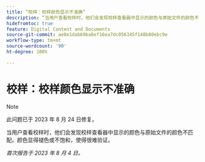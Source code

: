 ```yaml
---
title: “校样：校样颜色显示不准确”
description: “当用户查看校样时，他们会发现校样查看器中显示的颜色与原始文件的颜色不匹配。颜色显得褪色或不饱和，使得很难验证。”
hidefromtoc: true
feature: Digital Content and Documents
source-git-commit: ae8e1dab69ba6ef16ea7dc056345f140b80ebc9e
workflow-type: tm+mt
source-wordcount: '90'
ht-degree: 100%

---
```



# 校样：校样颜色显示不准确

<!--WF and WFP TOCs-->

>[!NOTE]
>
>此问题已于 2023 年 8 月 24 日修复。

当用户查看校样时，他们会发现校样查看器中显示的颜色与原始文件的颜色不匹配。颜色显得褪色或不饱和，使得很难验证。

_首次报告于 2023 年 8 月 4 日。_

